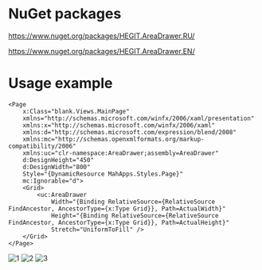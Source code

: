# NuGet packages
https://www.nuget.org/packages/HEGIT.AreaDrawer.RU/

https://www.nuget.org/packages/HEGIT.AreaDrawer.EN/
# Usage example
```
<Page
    x:Class="blank.Views.MainPage"
    xmlns="http://schemas.microsoft.com/winfx/2006/xaml/presentation"
    xmlns:x="http://schemas.microsoft.com/winfx/2006/xaml"
    xmlns:d="http://schemas.microsoft.com/expression/blend/2008"
    xmlns:mc="http://schemas.openxmlformats.org/markup-compatibility/2006"
    xmlns:uc="clr-namespace:AreaDrawer;assembly=AreaDrawer"
    d:DesignHeight="450"
    d:DesignWidth="800"
    Style="{DynamicResource MahApps.Styles.Page}"
    mc:Ignorable="d">
    <Grid>
        <uc:AreaDrawer
            Width="{Binding RelativeSource={RelativeSource FindAncestor, AncestorType={x:Type Grid}}, Path=ActualWidth}"
            Height="{Binding RelativeSource={RelativeSource FindAncestor, AncestorType={x:Type Grid}}, Path=ActualHeight}"
            Stretch="UniformToFill" />
    </Grid>
</Page>
```
![1](https://user-images.githubusercontent.com/75380111/175225675-ff693123-675e-4869-a772-579b98e55c92.png)
![2](https://user-images.githubusercontent.com/75380111/175225679-9f5676bf-5053-4345-a3b8-50f87c1b64b7.png)
![3](https://user-images.githubusercontent.com/75380111/175225680-186faa91-143b-4673-9e8b-64043c35d22d.png)
